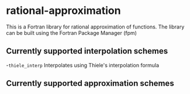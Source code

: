 # rational-approximation
This is a Fortran library for rational approximation of functions. The library can be built using the Fortran Package Manager (fpm)

## Currently supported interpolation schemes
-```thiele_interp``` Interpolates using Thiele's interpolation formula 

## Currently supported approximation schemes
